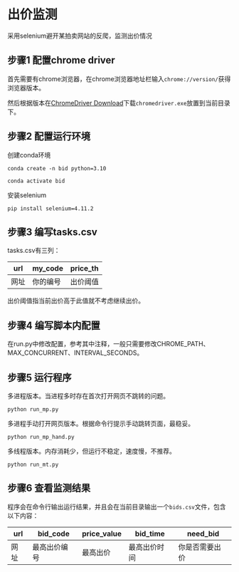 # 出价监测

采用selenium避开某拍卖网站的反爬，监测出价情况

## 步骤1 配置chrome driver

首先需要有chrome浏览器，在chrome浏览器地址栏输入`chrome://version/`获得浏览器版本。

然后根据版本在[ChromeDriver Download](https://developer.chrome.com/docs/chromedriver/downloads?hl=zh-cn)下载`chromedriver.exe`放置到当前目录下。

## 步骤2 配置运行环境

创建conda环境

```
conda create -n bid python=3.10

conda activate bid
```
安装selenium

```
pip install selenium=4.11.2
```

## 步骤3 编写tasks.csv

tasks.csv有三列：

| url     | my_code  | price_th   |
|---------|----------|------------|
| 网址    | 你的编号  | 出价阈值   |

出价阈值指当前出价高于此值就不考虑继续出价。

## 步骤4 编写脚本内配置 

在run.py中修改配置，参考其中注释，一般只需要修改CHROME_PATH、MAX_CONCURRENT、INTERVAL_SECONDS。



## 步骤5 运行程序



多进程版本。当进程多时存在首次打开网页不跳转的问题。

```
python run_mp.py
```

多进程手动打开网页版本。根据命令行提示手动跳转页面，最稳妥。

```
python run_mp_hand.py
```


多线程版本。内存消耗少，但运行不稳定，速度慢，不推荐。

```
python run_mt.py
```

## 步骤6 查看监测结果

程序会在命令行输出运行结果，并且会在当前目录输出一个`bids.csv`文件，包含以下内容：

| url     | bid_code     | price_value| bid_time      | need_bid      |
|---------|--------------|------------| --------------|---------------|
| 网址    | 最高出价编号  | 最高出价    | 最高出价时间   | 你是否需要出价  |